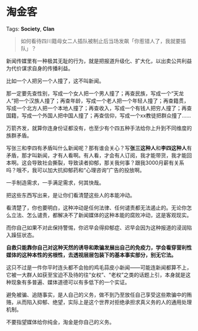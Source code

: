 # 淘金客

Tags: **Society**, **Clan**

> 如何看待四川籍母女二人插队被制止后当场发飙「你惹错人了，我就要插队」？



新闻传媒里有一种极其无耻的行为，就是把报道升级化、扩大化，以出卖公共利益为代价谋求自身的传播利益。

比如一个人把另一个人撞了，这不叫新闻。

那一定要先查性别，写成一个女人把一个男人撞了；再查民族，写成一个“天龙人”把一个汉族人撞了；再查年龄，写成一个老人把一个年轻人撞了；再查籍贯，写成一个北方人把一个本地人撞了；再查收入，写成一个有钱人把穷人撞了；再查国籍，写成一个外国人把中国人撞了；再查信仰，写成一个xx教徒把群众撞了……

万箭齐发，就算你连身份证都没有，也至少有个四五种手法给你上升到不同维度的族群矛盾。

  


写张三和李四有矛盾叫什么新闻呢？那有谁会关心？写**张三这种人**和**李四这种人**有矛盾，那才叫新闻，才有人看啊。有人看，才会有人订阅，我才能带货，我才能回本啊。这会导致社会撕裂，导致读者抑郁，那关我何事？跟我3000月薪有关系吗？哦不，我可以加大抗抑郁药和“心理咨询”广告的投放啊。

一手制造需求，一手满足需求，何其快哉。

把这些东西写出来，是让你们看清楚这些人的本能冲动。

看清楚了，你也要明白，这种冲动是任何法律、任何谴责都无法遏止的。无论你怎么立法、怎么谴责，都解决不了新闻媒体的这种本能的腐败冲动，这是客观现实。

而你自己如果不对此保持警惕，你迟早会得抑郁症、迟早会因为这种报道的浸润陷入躁狂状态。

**自救只能靠你自己对这种天然的诱导和欺骗发展出自己的免疫力，学会看穿营利性媒体的这种本性的劣根性，去透视层层包装下的基本事实部分，别无它法。**

这只不过是一件你平时连头都不会抬的鸡毛蒜皮小新闻——可能连新闻都算不上，它被一大群人如获至宝迫不及待的往“女权”、“老权”之类的话题上引，本身就是这种现象有多普遍、媒体道德可以有多低下的一个实证。

避免被骗、追随事实，是人自己的义务，做不到乃至放任自己享受这些欺骗中的贿赂，从而陷入抑郁、绝望，实际上是这个世界对拒绝承担求真义务的人的通用处理机制。

不要指望媒体给你纯金，淘金是你自己的义务。



